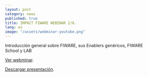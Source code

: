 ```yaml
---
layout: post
category: news
published: true
title: IMPACT FIWARE WEBINAR 2/6.
lang: es
image: "/assets/webminar-youtube.png"
---
```

Introducción general sobre FIWARE, sus Enablers genéricos, FIWARE School y LAB

<a href="https://www.youtube.com/watch?v=2prmVDYUzI8" target="_blank"><i class="icon-s-youtube"></i> Ver webminar</a>.

<a href="/assets/Impact_Webinar-02.pdf"><i class="icon-download-1"></i> Descargar presentación</a>.

<br>

<br>
<br>
<br>
<br>
<br>
<br>
<br>
<br>
<br>
<br>
<br>
